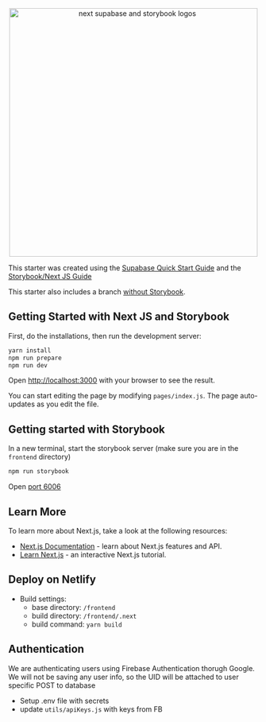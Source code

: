 <div style="text-align: center;">
<img width="500" alt="next supabase and storybook logos" src="https://user-images.githubusercontent.com/29741570/147683398-ea745d9c-efcd-483c-a5be-0f68ea23ace0.png" />
</div>

This starter was created using the [Supabase Quick Start Guide](https://supabase.com/docs/guides/with-nextjs) and the [Storybook/Next JS Guide](https://storybook.js.org/blog/get-started-with-storybook-and-next-js/)

This starter also includes a branch [without Storybook](https://github.com/drteresavasquez/next-supabase-storybook-starter/tree/no-storybook).

## Getting Started with Next JS and Storybook

First, do the installations, then run the development server:

```bash
yarn install
npm run prepare
npm run dev
```

Open [http://localhost:3000](http://localhost:3000) with your browser to see the result.

You can start editing the page by modifying `pages/index.js`. The page auto-updates as you edit the file.
## Getting started with Storybook

In a new terminal, start the storybook server (make sure you are in the `frontend` directory)

```bash
npm run storybook
```

Open [port 6006](http://localhost:6006/)

## Learn More

To learn more about Next.js, take a look at the following resources:

- [Next.js Documentation](https://nextjs.org/docs) - learn about Next.js features and API.
- [Learn Next.js](https://nextjs.org/learn) - an interactive Next.js tutorial.

## Deploy on Netlify
- Build settings:
  - base directory: `/frontend`
  - build directory: `/frontend/.next` 
  - build command: `yarn build`

## Authentication
We are authenticating users using Firebase Authentication thorugh Google.
We will not be saving any user info, so the UID will be attached to user specific POST to database

- Setup .env file with secrets
- update `utils/apiKeys.js` with keys from FB